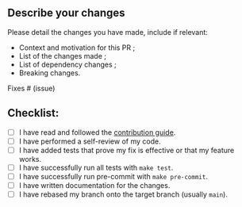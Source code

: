 ## Describe your changes

Please detail the changes you have made, include if relevant:

- Context and motivation for this PR ;
- List of the changes made ;
- List of dependency changes ;
- Breaking changes.

Fixes # (issue)


## Checklist:

- [ ] I have read and followed the [contribution guide](https://ecologits.ai/latest/contributing/).
- [ ] I have performed a self-review of my code.
- [ ] I have added tests that prove my fix is effective or that my feature works.
- [ ] I have successfully run all tests with `make test`.
- [ ] I have successfully run pre-commit with `make pre-commit`.
- [ ] I have written documentation for the changes.
- [ ] I have rebased my branch onto the target branch (usually `main`).
